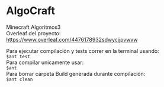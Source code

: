 # AlgoCraft
Minecraft Algoritmos3  
Overleaf del proyecto: https://www.overleaf.com/4476178932sdwycjjpvwvw
  
Para ejecutar compilación y tests correr en la terminal usando:  
```$ant test```  
Para compilar unicamente usar:    
```$ant```  
Para borrar carpeta Build generada durante compilación:  
```$ant clean```
